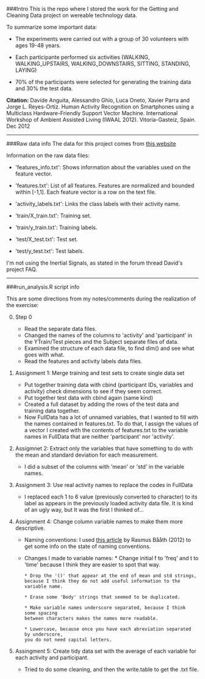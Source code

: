 ###Intro
This is the repo where I stored the work for the Getting and Cleaning Data project on 
wereable technology data.

To summarize some important data:

* The experiments were carried out with a group of 30 volunteers with ages 19-48 years.

* Each participante performed six activities (WALKING, WALKING_UPSTAIRS, WALKING_DOWNSTAIRS, SITTING, STANDING, LAYING)

* 70% of the participants were selected for generating the training data and 30% the test data.

__Citation:__ Davide Anguita, Alessandro Ghio, Luca Oneto, Xavier Parra and Jorge L. Reyes-Ortiz. Human Activity Recognition on Smartphones using a Multiclass Hardware-Friendly Support Vector Machine. International Workshop of Ambient Assisted Living (IWAAL 2012). Vitoria-Gasteiz, Spain. Dec 2012

---

###Raw data info
The data for this project comes from [this website](http://archive.ics.uci.edu/ml/datasets/Human+Activity+Recognition+Using+Smartphones)

Information on the raw data files:

* 'features_info.txt': Shows information about the variables used on the feature vector.

* 'features.txt': List of all features. Features are normalized and bounded within [-1,1].   Each feature vector is a row on the text file.

* 'activity_labels.txt': Links the class labels with their activity name.

* 'train/X_train.txt': Training set.

* 'train/y_train.txt': Training labels.

* 'test/X_test.txt': Test set.

* 'test/y_test.txt': Test labels.

I'm not using the Inertial Signals, as stated in the forum thread David's project FAQ.

---

###run_analysis.R script info

This are some directions from my notes/comments during the realization of the exercise:

0. Step 0 
      * Read the separate data files.
      * Changed the names of the columns to 'activity' and 'participant' in the YTrain/Test
            pieces and the Subject separate files of data.
      * Examined the structure of each data file, to find dim() and see what goes
            with what.
      * Read the features and activity labels data files.
      

1. Assignment 1: Merge training and test sets to create single data set
      * Put together training data with cbind (participant IDs, variables and activity)
            check dimensions to see if they seem correct.
      * Put together test data with cbind again (same kind)
      * Created a full dataset by adding the rows of the test data and training data together.
      * Now FullData has a lot of unnamed variables, that I wanted to fill with the names contained in features.txt. To do that, I assign the values of a vector I created with the
      contents of features.txt to the variable names in FullData that are neither 'participant' nor 'activity'.
      
      
2. Assigmnet 2: Extract only the variables that have something to do with the mean and
      standard deviation for each measurement.
      * I did a subset of the columns with 'mean' or 'std' in the variable names.

3. Assignment 3: Use real activity names to replace the codes in FullData
      * I replaced each 1 to 6 value (previously converted to character) to its label as appears in the previously loaded activity data file. It is kind of an ugly way, but
      It was the first I thinked of...


4. Assignment 4: Change column variable names to make them more descriptive.
      * Naming conventions: I used [this article](http://www.lunduniversity.lu.se/lup/publication/3492317) by Rasmus Bååth (2012) to get some info on the state of naming conventions.
      * Changes I made to variable names:
            * Change initial f to 'freq' and t to 'time' because I think they are easier to spot that way.
            
            * Drop the '()' that appear at the end of mean and std strings, because I think they do not add useful information to the variable name.
            
            * Erase some 'Body' strings that seemed to be duplicated. 
            
            * Make variable names underscore separated, because I think some spacing
            between characters makes the names more readable.

            * Lowercase, because once you have each abreviation separated by underscore,
            you do not need capital letters.

5. Assingment 5: Create tidy data set with the average of each variable for each activity and participant.
      * Tried to do some cleaning, and then the write.table to get the .txt file.
